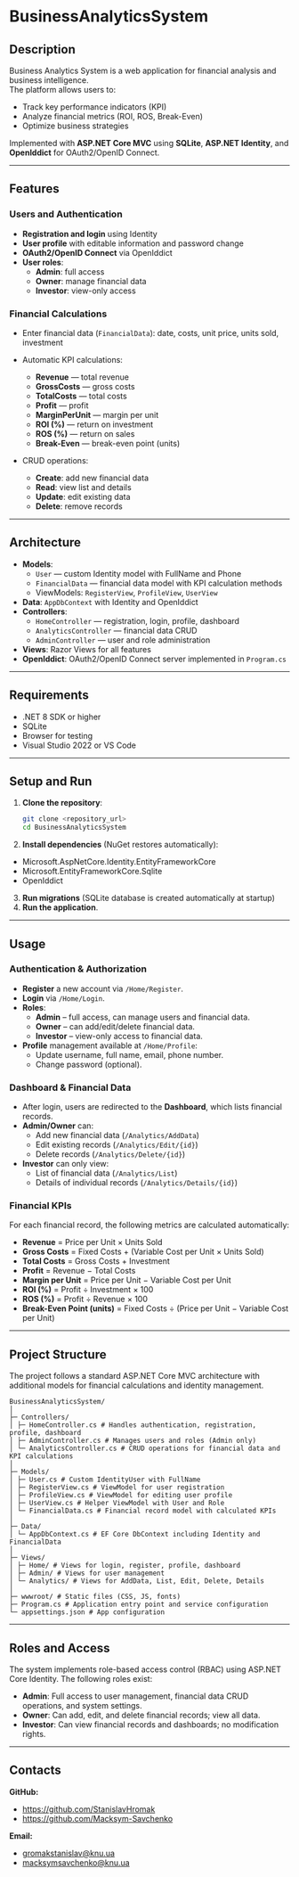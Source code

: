 # BusinessAnalyticsSystem

## Description

Business Analytics System is a web application for financial analysis and business intelligence.  
The platform allows users to:

- Track key performance indicators (KPI)
- Analyze financial metrics (ROI, ROS, Break-Even)
- Optimize business strategies

Implemented with **ASP.NET Core MVC** using **SQLite**, **ASP.NET Identity**, and **OpenIddict** for OAuth2/OpenID Connect.

---

## Features

### Users and Authentication

- **Registration and login** using Identity
- **User profile** with editable information and password change
- **OAuth2/OpenID Connect** via OpenIddict
- **User roles**:
  - **Admin**: full access
  - **Owner**: manage financial data
  - **Investor**: view-only access

### Financial Calculations

- Enter financial data (`FinancialData`): date, costs, unit price, units sold, investment
- Automatic KPI calculations:
  - **Revenue** — total revenue
  - **GrossCosts** — gross costs
  - **TotalCosts** — total costs
  - **Profit** — profit
  - **MarginPerUnit** — margin per unit
  - **ROI (%)** — return on investment
  - **ROS (%)** — return on sales
  - **Break-Even** — break-even point (units)

- CRUD operations:
  - **Create**: add new financial data
  - **Read**: view list and details
  - **Update**: edit existing data
  - **Delete**: remove records

---

## Architecture

- **Models**:
  - `User` — custom Identity model with FullName and Phone
  - `FinancialData` — financial data model with KPI calculation methods
  - ViewModels: `RegisterView`, `ProfileView`, `UserView`
- **Data**: `AppDbContext` with Identity and OpenIddict
- **Controllers**:
  - `HomeController` — registration, login, profile, dashboard
  - `AnalyticsController` — financial data CRUD
  - `AdminController` — user and role administration
- **Views**: Razor Views for all features
- **OpenIddict**: OAuth2/OpenID Connect server implemented in `Program.cs`

---

## Requirements

- .NET 8 SDK or higher
- SQLite
- Browser for testing
- Visual Studio 2022 or VS Code

---

## Setup and Run

1. **Clone the repository**:
   ```bash
   git clone <repository_url>
   cd BusinessAnalyticsSystem
2. **Install dependencies** (NuGet restores automatically):
- Microsoft.AspNetCore.Identity.EntityFrameworkCore
- Microsoft.EntityFrameworkCore.Sqlite
- OpenIddict
3. **Run migrations** (SQLite database is created automatically at startup)
4. **Run the application**.

---

## Usage

### Authentication & Authorization
- **Register** a new account via `/Home/Register`.
- **Login** via `/Home/Login`.
- **Roles**:
  - **Admin** – full access, can manage users and financial data.
  - **Owner** – can add/edit/delete financial data.
  - **Investor** – view-only access to financial data.
- **Profile** management available at `/Home/Profile`:
  - Update username, full name, email, phone number.
  - Change password (optional).

### Dashboard & Financial Data
- After login, users are redirected to the **Dashboard**, which lists financial records.
- **Admin/Owner** can:
  - Add new financial data (`/Analytics/AddData`)
  - Edit existing records (`/Analytics/Edit/{id}`)
  - Delete records (`/Analytics/Delete/{id}`)
- **Investor** can only view:
  - List of financial data (`/Analytics/List`)
  - Details of individual records (`/Analytics/Details/{id}`)

### Financial KPIs
For each financial record, the following metrics are calculated automatically:
- **Revenue** = Price per Unit × Units Sold
- **Gross Costs** = Fixed Costs + (Variable Cost per Unit × Units Sold)
- **Total Costs** = Gross Costs + Investment
- **Profit** = Revenue − Total Costs
- **Margin per Unit** = Price per Unit − Variable Cost per Unit
- **ROI (%)** = Profit ÷ Investment × 100
- **ROS (%)** = Profit ÷ Revenue × 100
- **Break-Even Point (units)** = Fixed Costs ÷ (Price per Unit − Variable Cost per Unit)

---

## Project Structure

The project follows a standard ASP.NET Core MVC architecture with additional models for financial calculations and identity management.

```plaintext
BusinessAnalyticsSystem/
│
├─ Controllers/
│ ├─ HomeController.cs # Handles authentication, registration, profile, dashboard
│ ├─ AdminController.cs # Manages users and roles (Admin only)
│ └─ AnalyticsController.cs # CRUD operations for financial data and KPI calculations
│
├─ Models/
│ ├─ User.cs # Custom IdentityUser with FullName
│ ├─ RegisterView.cs # ViewModel for user registration
│ ├─ ProfileView.cs # ViewModel for editing user profile
│ ├─ UserView.cs # Helper ViewModel with User and Role
│ └─ FinancialData.cs # Financial record model with calculated KPIs
│
├─ Data/
│ └─ AppDbContext.cs # EF Core DbContext including Identity and FinancialData
│
├─ Views/
│ ├─ Home/ # Views for login, register, profile, dashboard
│ ├─ Admin/ # Views for user management
│ └─ Analytics/ # Views for AddData, List, Edit, Delete, Details
│
├─ wwwroot/ # Static files (CSS, JS, fonts)
├─ Program.cs # Application entry point and service configuration
└─ appsettings.json # App configuration
```

---

## Roles and Access

The system implements role-based access control (RBAC) using ASP.NET Core Identity. The following roles exist:

- **Admin**: Full access to user management, financial data CRUD operations, and system settings.
- **Owner**: Can add, edit, and delete financial records; view all data.
- **Investor**: Can view financial records and dashboards; no modification rights.

---

## Contacts

**GitHub:** 
- https://github.com/StanislavHromak
- https://github.com/Macksym-Savchenko
  
**Email:** 
- gromakstanislav@knu.ua
- macksymsavchenko@knu.ua
         

